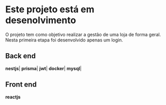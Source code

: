 # Este projeto está em desenolvimento

O projeto tem como objetivo realizar a gestão de uma loja de forma geral. Nesta primeira etapa foi desenvolvido apenas um login.


## Back end

**nestjs**|
**prisma**|
**jwt**|
**docker**|
**mysql**|

## Front end

**reactjs**

